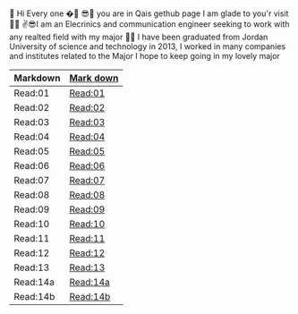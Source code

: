 🙌 Hi Every one �🤳
😎👀 you are in Qais gethub page I am glade to you'r visit 🐱‍💻
✌😎I am an Elecrinics and communication engineer seeking to work with any realted field with my major 🐱‍🚀
I have been graduated from Jordan University of science and technology in 2013, I worked in many companies and institutes related to the Major I hope to keep going in my lovely major

 
|Markdown     |[Mark down](https://qaisalshorman.github.io/Code-102-Reading-Notes/mark%20down%20)   |
|-------------| -------------- |
|Read:01      |[Read:01](https://qaisalshorman.github.io/Code-102-Reading-Notes/class01)     |
|Read:02      |[Read:02](https://qaisalshorman.github.io/Code-102-Reading-Notes/class-2)                |
|Read:03         |[Read:03](https://qaisalshorman.github.io/Code-102-Reading-Notes/Read:%2003)    |
|Read:04     |[Read:04](https://qaisalshorman.github.io/Code-102-Reading-Notes/Read:%2004)      |
|Read:05      |[Read:05](https://qaisalshorman.github.io/Code-102-Reading-Notes/Read:05)    |
|Read:06      |[Read:06](https://qaisalshorman.github.io/Code-102-Reading-Notes/Read:06)     | 
|Read:07      |[Read:07](https://qaisalshorman.github.io/Code-102-Reading-Notes/Read07)     |
|Read:08      |[Read:08](https://qaisalshorman.github.io/Code-102-Reading-Notes/Read08)       |
|Read:09      |[Read:09](https://qaisalshorman.github.io/Code-102-Reading-Notes/Read:09)     |
|Read:10      |[Read:10](https://qaisalshorman.github.io/Code-102-Reading-Notes/Read:10)        |
|Read:11      |[Read:11](https://qaisalshorman.github.io/Code-102-Reading-Notes/Read:11)      |
|Read:12      |[Read:12](https://qaisalshorman.github.io/Code-102-Reading-Notes/Read:12)      |
|Read:13      |[Read:13](https://qaisalshorman.github.io/Code-102-Reading-Notes/Read:13)       |
|Read:14a     |[Read:14a](https://qaisalshorman.github.io/Code-102-Reading-Notes/Read:14a)               |
|Read:14b     |[Read:14b](https://qaisalshorman.github.io/Code-102-Reading-Notes/Read:14b)   |
